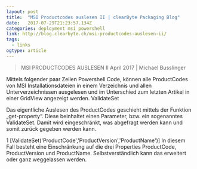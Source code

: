 ```yaml
---
layout: post 
title:  "MSI Productcodes auslesen II | clearByte Packaging Blog" 
date:   2017-07-29T21:23:57.134Z 
categories: deployment msi powershell
link: http://blog.clearbyte.ch/msi-productcodes-auslesen-ii/ 
tags:
  - links
ogtype: article 
---
```


> MSI PRODUCTCODES AUSLESEN II
April 2017 | Michael Busslinger

Mittels folgender paar Zeilen Powershell Code, können alle ProductCodes von MSI Installationsdateien in einem Verzeichnis und allen Unterverzeichnissen ausgelesen und im Unterschied zum letzten Artikel in einer GridView angezeigt werden.
ValidateSet

Das eigentliche Auslesen des ProductCodes geschieht mittels der Funktion „get-property“. Diese beinhaltet einen Parameter, bzw. ein sogenanntes ValidateSet. Damit wird eingeschränkt, was abgefragt werden kann und somit zurück gegeben werden kann.


1
[ValidateSet('ProductCode','ProductVersion','ProductName')]
In diesem Fall besteht eine Einschränkung auf die drei Properties ProductCode, ProductVersion und ProductName. Selbstverständlich kann das erweitert oder ganz weggelassen werden.